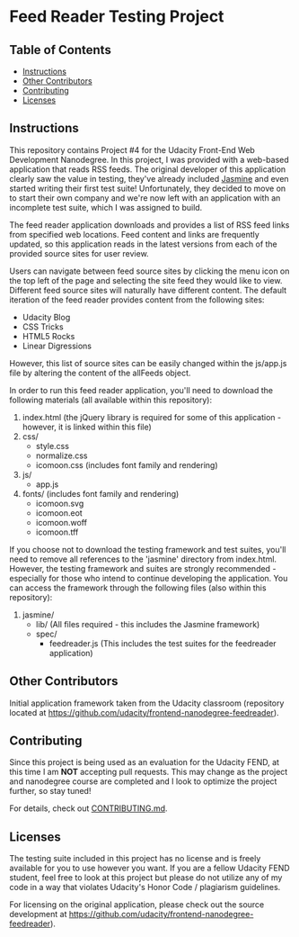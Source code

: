 # Feed Reader Testing Project

## Table of Contents

* [Instructions](#instructions)
* [Other Contributors](#other-contributors)
* [Contributing](#contributing)
* [Licenses](#licenses)

## Instructions

This repository contains Project #4 for the Udacity Front-End Web Development Nanodegree. In this project, I was provided with a web-based application that reads RSS feeds. The original developer of this application clearly saw the value in testing, they've already included [Jasmine](http://jasmine.github.io/) and even started writing their first test suite! Unfortunately, they decided to move on to start their own company and we're now left with an application with an incomplete test suite, which I was assigned to build.

The feed reader application downloads and provides a list of RSS feed links from specified web locations. Feed content and links are frequently updated, so this application reads in the latest versions from each of the provided source sites for user review. 

Users can navigate between feed source sites by clicking the menu icon on the top left of the page and selecting the site feed they would like to view. Different feed source sites will naturally have different content. The default iteration of the feed reader provides content from the following sites:
* Udacity Blog
* CSS Tricks
* HTML5 Rocks
* Linear Digressions

However, this list of source sites can be easily changed within the js/app.js file by altering the content of the allFeeds object.

In order to run this feed reader application, you'll need to download the following materials (all available within this repository):
1. index.html (the jQuery library is required for some of this application - however, it is linked within this file)
2. css/
   * style.css
   * normalize.css
   * icomoon.css (includes font family and rendering)
3. js/
   * app.js
4. fonts/ (includes font family and rendering)
   * icomoon.svg
   * icomoon.eot
   * icomoon.woff
   * icomoon.tff

If you choose not to download the testing framework and test suites, you'll need to remove all references to the 'jasmine' directory from index.html. However, the testing framework and suites are strongly recommended - especially for those who intend to continue developing the application. You can access the framework through the following files (also within this repository):
1. jasmine/
   * lib/ (All files required - this includes the Jasmine framework)
   * spec/
      * feedreader.js (This includes the test suites for the feedreader application)

## Other Contributors

Initial application framework taken from the Udacity classroom (repository located at https://github.com/udacity/frontend-nanodegree-feedreader).

## Contributing

Since this project is being used as an evaluation for the Udacity FEND, at this time I am **NOT** accepting pull requests. This may change as the project and nanodegree course are completed and I look to optimize the project further, so stay tuned!

For details, check out [CONTRIBUTING.md](CONTRIBUTING.md).

## Licenses

The testing suite included in this project has no license and is freely available for you to use however you want. If you are a fellow Udacity FEND student, feel free to look at this project but please do not utilize any of my code in a way that violates Udacity's Honor Code / plagiarism guidelines.

For licensing on the original application, please check out the source development at https://github.com/udacity/frontend-nanodegree-feedreader).